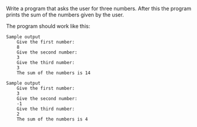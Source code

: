 Write a program that asks the user for three numbers. After this the program prints the sum of the numbers given by the user.

The program should work like this:

    Sample output
        Give the first number:
        8
        Give the second number:
        3
        Give the third number:
        3
        The sum of the numbers is 14

    Sample output
        Give the first number:
        3
        Give the second number:
        -1
        Give the third number:
        2
        The sum of the numbers is 4